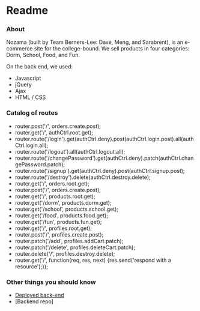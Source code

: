 # Readme

### About

Nozama (built by Team Berners-Lee: Dave, Meng, and Sarabrent), is an e-commerce site for the college-bound. We sell products in four categories: Dorm, School, Food, and Fun.

On the back end, we used:

- Javascript
- jQuery
- Ajax
- HTML / CSS

### Catalog of routes
- router.post('/', orders.create.post);
- router.get('/', authCtrl.root.get);
- router.route('/login').get(authCtrl.deny).post(authCtrl.login.post).all(authCtrl.login.all);
- router.route('/logout').all(authCtrl.logout.all);
- router.route('/changePassword').get(authCtrl.deny).patch(authCtrl.changePassword.patch);
- router.route('/signup').get(authCtrl.deny).post(authCtrl.signup.post);
- router.route('/destroy').delete(authCtrl.destroy.delete);
- router.get('/', orders.root.get);
- router.post('/', orders.create.post);
- router.get('/', products.root.get);
- router.get('/dorm', products.dorm.get);
- router.get('/school', products.school.get);
- router.get('/food', products.food.get);
- router.get('/fun', products.fun.get);
- router.get('/', profiles.root.get);
- router.post('/', profiles.create.post);
- router.patch('/add', profiles.addCart.patch);
- router.patch('/delete', profiles.deleteCart.patch);
- router.delete('/', profiles.destroy.delete);
- router.get('/', function(req, res, next) {res.send('respond with a resource');});


### Other things you should know
* [Deployed back-end] 
* [Backend repo] 

[Frontend repo]: <https://github.com/Berners-Lee/project3_front-end>
[Deployed back-end]: <https://peaceful-plains-2243.herokuapp.com/>

